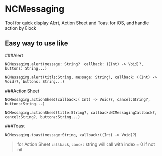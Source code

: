 # NCMessaging
Tool for quick display Alert, Action Sheet and Toast for iOS, and handle action by Block

## Easy way to use like


###Alert
```
NCMessaging.alert(message: String?, callback: ((Int) -> Void)?, buttons: String...)
```
```
NCMessaging.alert(title:String, message: String?, callback: ((Int) -> Void)?, buttons: String...)
```

###Action Sheet
```
NCMessaging.actionSheet(callback:((Int) -> Void)?, cancel:String?, buttons:String...)
```
```
NCMessaging.actionSheet(title:String?, callback:NCMessagingCallback?, cancel:String?, buttons:String...)
```
###Toast
```
NCMessaging.toast(message:String, callback:((Int) -> Void)?)
```
>for Action Sheet `callback`, `cancel` string will call with index = 0 if not nil
